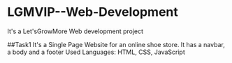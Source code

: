 # LGMVIP--Web-Development
It's a Let'sGrowMore Web development project 

##Task1
It's a Single Page Website for an online shoe store. 
It has a navbar, a body and a footer
Used Languages: HTML, CSS, JavaScript

